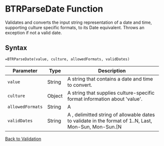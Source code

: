 # BTRParseDate Function

Validates and converts the input string representation of a date and time, supporting culture specific formats, to its Date equivalent.  Throws an exception if not a valid date.

## Syntax

```excel
=BTRParseDate(value, culture, allowedFormats, validDates)
```

Parameter | Type | Description
---|---|---
`value` | String | A string that contains a date and time to convert.
`culture` | Object | A string that supplies culture-specific format information about 'value'.
`allowedFormats` | String | A | delimitted string that supplies a list of allowable formats to attempt to parse 'value'.
`validDates` | String | A , delimitted string of allowable dates to validate in the format of 1..N, Last, Mon-Sun, Mon-Sun.[N|Last] (Nth occurence of or last day in month), or W1-W5 (first through the fifth week of month).  If the 'pattern' starts with '!' it is a 'not' check.

[Back to Validation](RBLeValidation.md)
